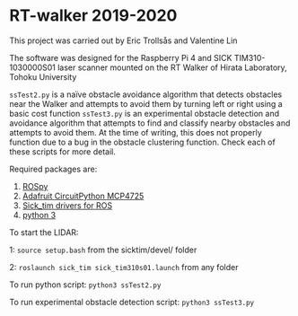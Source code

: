 # RT-walker 2019-2020

This project was carried out by Eric Trollsås and Valentine Lin

The software was designed for the Raspberry Pi 4 and SICK TIM310-1030000S01 laser scanner mounted on the RT Walker of Hirata Laboratory, Tohoku University

`ssTest2.py` is a naïve obstacle avoidance algorithm that detects obstacles near the Walker and attempts to avoid them by turning left or right using a basic cost function
`ssTest3.py` is an experimental obstacle detection and avoidance algorithm that attempts to find and classify nearby obstacles and attempts to avoid them. At the time of writing, this does not properly function due to a bug in the obstacle clustering function. Check each of these scripts for more detail.


Required packages are:
1. [ROSpy](https://wiki.ros.org/rospy)
2. [Adafruit CircuitPython MCP4725](https://github.com/adafruit/Adafruit_CircuitPython_MCP4725)
3. [Sick_tim drivers for ROS](https://github.com/uos/sick_tim)
4. [python 3](https://www.python.org/downloads/)

To start the LIDAR:

1: `source setup.bash` from the sicktim/devel/ folder

2: `roslaunch sick_tim sick_tim310s01.launch` from any folder

To run python script:
`python3 ssTest2.py`

To run experimental obstacle detection script:
`python3 ssTest3.py`
